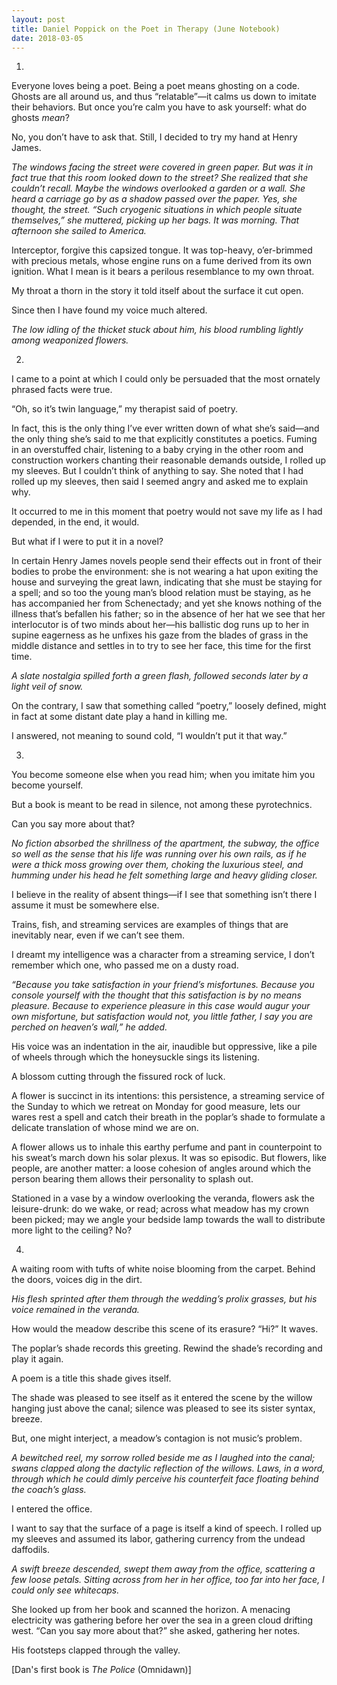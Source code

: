 ```yaml
---
layout: post
title: Daniel Poppick on the Poet in Therapy (June Notebook)
date: 2018-03-05
---
```

1.
 
Everyone loves being a poet. Being a poet means ghosting on a code. Ghosts are all around us, and thus “relatable”—it calms us down to imitate their behaviors. But once you’re calm you have to ask yourself: what do ghosts _mean_?
 
No, you don’t have to ask that. Still, I decided to try my hand at Henry James.
 
_The windows facing the street were covered in green paper. But was it in fact true that this room looked down to the street? She realized that she couldn’t recall. Maybe the windows overlooked a garden or a wall. She heard a carriage go by as a shadow passed over the paper. Yes, she thought, the street. “Such cryogenic situations in which people situate themselves,” she muttered, picking up her bags. It was morning. That afternoon she sailed to America._
 
Interceptor, forgive this capsized tongue. It was top-heavy, o’er-brimmed with precious metals, whose engine runs on a fume derived from its own ignition. What I mean is it bears a perilous resemblance to my own throat.
 
My throat a thorn in the story it told itself about the surface it cut open.
 
Since then I have found my voice much altered.
 
_The low idling of the thicket stuck about him, his blood rumbling lightly among weaponized flowers._
 
 
2.
 
I came to a point at which I could only be persuaded that the most ornately phrased facts were true.
 
“Oh, so it’s twin language,” my therapist said of poetry.
 
In fact, this is the only thing I’ve ever written down of what she’s said—and the only thing she’s said to me that explicitly constitutes a poetics. Fuming in an overstuffed chair, listening to a baby crying in the other room and construction workers chanting their reasonable demands outside, I rolled up my sleeves. But I couldn’t think of anything to say. She noted that I had rolled up my sleeves, then said I seemed angry and asked me to explain why.
 
It occurred to me in this moment that poetry would not save my life as I had depended, in the end, it would.
 
But what if I were to put it in a novel?
 
In certain Henry James novels people send their effects out in front of their bodies to probe the environment: she is not wearing a hat upon exiting the house and surveying the great lawn, indicating that she must be staying for a spell; and so too the young man’s blood relation must be staying, as he has accompanied her from Schenectady; and yet she knows nothing of the illness that’s befallen his father; so in the absence of her hat we see that her interlocutor is of two minds about her—his ballistic dog runs up to her in supine eagerness as he unfixes his gaze from the blades of grass in the middle distance and settles in to try to see her face, this time for the first time.
 
_A slate nostalgia spilled forth a green flash, followed seconds later by a light veil of snow._
 
On the contrary, I saw that something called “poetry,” loosely defined, might in fact at some distant date play a hand in killing me.
 
I answered, not meaning to sound cold, “I wouldn’t put it that way.”
 
 
3.
 
You become someone else when you read him; when you imitate him you become yourself.
 
But a book is meant to be read in silence, not among these pyrotechnics.
 
Can you say more about that?
 
_No fiction absorbed the shrillness of the apartment, the subway, the office so well as the sense that his life was running over his own rails, as if he were a thick moss growing over them, choking the luxurious steel, and humming under his head he felt something large and heavy gliding closer._
 
I believe in the reality of absent things—if I see that something isn’t there I assume it must be somewhere else.
 
Trains, fish, and streaming services are examples of things that are inevitably near, even if we can’t see them.
 
I dreamt my intelligence was a character from a streaming service, I don’t remember which one, who passed me on a dusty road.
 
_“Because you take satisfaction in your friend’s misfortunes. Because you console yourself with the thought that this satisfaction is by no means pleasure. Because to experience pleasure in this case would augur your own misfortune, but satisfaction would not, you little father, I say you are perched on heaven’s wall,” he added._
 
His voice was an indentation in the air, inaudible but oppressive, like a pile of wheels through which the honeysuckle sings its listening.
 
A blossom cutting through the fissured rock of luck.
 
A flower is succinct in its intentions: this persistence, a streaming service of the Sunday to which we retreat on Monday for good measure, lets our wares rest a spell and catch their breath in the poplar’s shade to formulate a delicate translation of whose mind we are on.
 
A flower allows us to inhale this earthy perfume and pant in counterpoint to his sweat’s march down his solar plexus. It was so episodic. But flowers, like people, are another matter: a loose cohesion of angles around which the person bearing them allows their personality to splash out.
 
Stationed in a vase by a window overlooking the veranda, flowers ask the leisure-drunk: do we wake, or read; across what meadow has my crown been picked; may we angle your bedside lamp towards the wall to distribute more light to the ceiling? No?
 
 
4.
 
A waiting room with tufts of white noise blooming from the carpet. Behind the doors, voices dig in the dirt.
 
_His flesh sprinted after them through the wedding’s prolix grasses, but his voice remained in the veranda._
 
How would the meadow describe this scene of its erasure? “Hi?” It waves.
 
The poplar’s shade records this greeting. Rewind the shade’s recording and play it again.
 
A poem is a title this shade gives itself.
 
The shade was pleased to see itself as it entered the scene by the willow hanging just above the canal; silence was pleased to see its sister syntax, breeze.
 
But, one might interject, a meadow’s contagion is not music’s problem.
 
_A bewitched reel, my sorrow rolled beside me as I laughed into the canal; swans clapped along the dactylic reflection of the willows. Laws, in a word, through which he could dimly perceive his counterfeit face floating behind the coach’s glass._
 
I entered the office.
 
I want to say that the surface of a page is itself a kind of speech. I rolled up my sleeves and assumed its labor, gathering currency from the undead daffodils.
 
_A swift breeze descended, swept them away from the office, scattering a few loose petals. Sitting across from her in her office, too far into her face, I could only see whitecaps._
 
She looked up from her book and scanned the horizon. A menacing electricity was gathering before her over the sea in a green cloud drifting west. “Can you say more about that?” she asked, gathering her notes.
 
His footsteps clapped through the valley.

[Dan's first book is _The Police_ (Omnidawn)]
